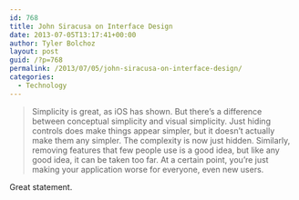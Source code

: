 ```yaml
---
id: 768
title: John Siracusa on Interface Design
date: 2013-07-05T13:17:41+00:00
author: Tyler Bolchoz
layout: post
guid: /?p=768
permalink: /2013/07/05/john-siracusa-on-interface-design/
categories:
  - Technology
---
```

> Simplicity is great, as iOS has shown. But there’s a difference between conceptual simplicity and visual simplicity. Just hiding controls does make things appear simpler, but it doesn’t actually make them any simpler. The complexity is now just hidden. Similarly, removing features that few people use is a good idea, but like any good idea, it can be taken too far. At a certain point, you’re just making your application worse for everyone, even new users.

Great statement.
